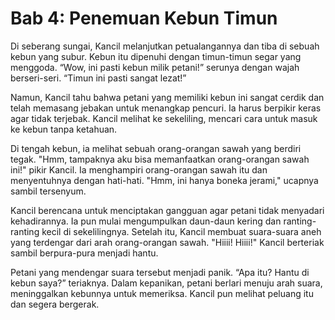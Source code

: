 # Bab 4: Penemuan Kebun Timun

Di seberang sungai, Kancil melanjutkan petualangannya dan tiba di sebuah kebun yang subur. Kebun itu dipenuhi dengan timun-timun segar yang menggoda. “Wow, ini pasti kebun milik petani!” serunya dengan wajah berseri-seri. “Timun ini pasti sangat lezat!”

Namun, Kancil tahu bahwa petani yang memiliki kebun ini sangat cerdik dan telah memasang jebakan untuk menangkap pencuri. Ia harus berpikir keras agar tidak terjebak. Kancil melihat ke sekeliling, mencari cara untuk masuk ke kebun tanpa ketahuan.

Di tengah kebun, ia melihat sebuah orang-orangan sawah yang berdiri tegak. "Hmm, tampaknya aku bisa memanfaatkan orang-orangan sawah ini!" pikir Kancil. Ia menghampiri orang-orangan sawah itu dan menyentuhnya dengan hati-hati. "Hmm, ini hanya boneka jerami," ucapnya sambil tersenyum.

Kancil berencana untuk menciptakan gangguan agar petani tidak menyadari kehadirannya. Ia pun mulai mengumpulkan daun-daun kering dan ranting-ranting kecil di sekelilingnya. Setelah itu, Kancil membuat suara-suara aneh yang terdengar dari arah orang-orangan sawah. "Hiiii! Hiiii!" Kancil berteriak sambil berpura-pura menjadi hantu.

Petani yang mendengar suara tersebut menjadi panik. “Apa itu? Hantu di kebun saya?” teriaknya. Dalam kepanikan, petani berlari menuju arah suara, meninggalkan kebunnya untuk memeriksa. Kancil pun melihat peluang itu dan segera bergerak.